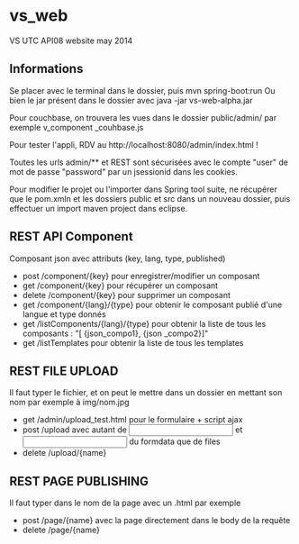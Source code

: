 # vs_web
VS UTC API08 website may 2014

## Informations
Se placer avec le terminal dans le dossier, puis mvn spring-boot:run
Ou bien le jar présent dans le dossier avec java -jar vs-web-alpha.jar

Pour couchbase, on trouvera les vues dans le dossier public/admin/ par exemple v_component _couhbase.js

Pour tester l'appli, RDV au http://localhost:8080/admin/index.html !

Toutes les urls admin/** et REST sont sécurisées avec le compte "user" de mot de passe "password" par un jsessionid dans les cookies.

Pour modifier le projet ou l'importer dans Spring tool suite, ne récupérer que le pom.xmln et les dossiers public et src dans un nouveau dossier, puis effectuer un import maven project dans eclipse.

## REST API Component
Composant json avec attributs (key, lang, type, published)
 * post /component/{key} pour enregistrer/modifier un composant
 * get /component/{key} pour récupérer un composant
 * delete /component/{key} pour supprimer un composant
 * get /component/{lang}/{type} pour obtenir le composant publié d'une langue et type donnés
 * get /listComponents/{lang}/{type} pour obtenir la liste de tous les composants : "[ {json_compo1}, {json _compo2}]"
 * get /listTemplates pour obtenir la liste de tous les templates

## REST FILE UPLOAD
Il faut typer le fichier, et on peut le mettre dans un dossier en mettant son nom par exemple à img/nom.jpg
 * get /admin/upload_test.html pour le formulaire + script ajax
 * post /upload avec autant de <input name="name"> et <input name="file"> du formdata que de files
 * delete /upload/{name}

## REST PAGE PUBLISHING
Il faut typer dans le nom de la page avec un .html par exemple
 * post /page/{name} avec la page directement dans le body de la requête
 * delete /page/{name}

